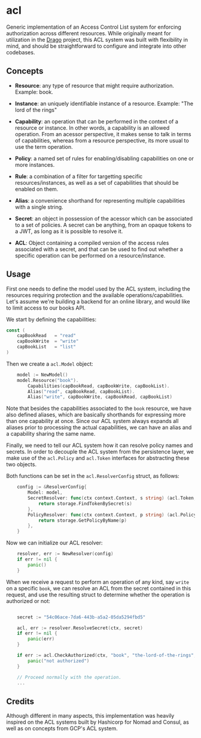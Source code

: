 # acl
Generic implementation of an Access Control List system for enforcing authorization across different resources. While originally meant for utilization in the [Drago](https://github.com/seashell/drago) project, this ACL system was built with flexibility in mind, and should be straightforward to configure and integrate into other codebases.

## Concepts
* **Resource**: any type of resource that might require authorization. Example: book.

* **Instance**: an uniquely identifiable instance of a resource. Example: "The lord of the rings"

* **Capability**: an operation that can be performed in the context of a resource or instance. In other words, a capability is an allowed operation. From an acessor perspective, it makes sense to talk in terms of capabilities, whereas from a resource perspective, its more usual to use the term operation. 

* **Policy**: a named set of rules for enabling/disabling capabilities on one or more instances.
  
* **Rule**: a combination of a filter for targetting specific resources/instances, as well as a set of capabilities that should be enabled on them.

* **Alias**: a convenience shorthand for representing multiple capabilities with a single string.

* **Secret**: an object in possession of the acessor which can be associated to a set of policies. A secret can be anything, from an opaque tokens to a JWT, as long as it is possible to resolve it.
  
* **ACL**: Object containing a compiled version of the access rules associated with a secret, and that can be used to find out whether a specific operation can be performed on a resource/instance.


## Usage

First one needs to define the model used by the ACL system, including the resources requiring protection and the available operations/capabilities. Let's assume we're building a backend for an online library, and would like to limit access to our books API.

We start by defining the capabilities:

```go
const (
	capBookRead   = "read"
	capBookWrite  = "write"
	capBookList   = "list"
)
```

Then we create a `acl.Model` object:

```go
	model := NewModel()
	model.Resource("book").
		Capabilities(capBookRead, capBookWrite, capBookList).
		Alias("read", capBookRead, capBookList).
		Alias("write", capBookWrite, capBookRead, capBookList)
```

Note that besides the capabilities associated to the `book` resource, we have also defined aliases, which are basically shorthands for expressing more than one capability at once. Since our ACL system always expands all aliases prior to processing the actual capabilities, we can have an alias and a capability sharing the same name.

Finally, we need to tell our ACL system how it can resolve policy names and secrets. In order to decouple the ACL system from the persistence layer, we make use of the `acl.Policy` and `acl.Token` interfaces for abstracting these two objects.

Both functions can be set in the `acl.ResolverConfig` struct, as follows:

```go
	config := &ResolverConfig{
		Model: model,
		SecretResolver: func(ctx context.Context, s string) (acl.Token, error) {
			return storage.FindTokenBySecret(s)
		},
		PolicyResolver: func(ctx context.Context, p string) (acl.Policy, error) {
			return storage.GetPolicyByName(p)
		},
	}
```

Now we can initialize our ACL resolver:

```go
	resolver, err := NewResolver(config)
	if err != nil {
		panic()
	}
```

When we receive a request to perform an operation of any kind, say `write` on a specific `book`, we can resolve an ACL from the secret contained in this request, and use the resulting struct to determine whether the operation is authorized or not:

```go

	secret := "54c06ace-7da6-443b-a5a2-05da5294fbd5"

	acl, err := resolver.ResolveSecret(ctx, secret)
	if err != nil {
		panic(err)
	}

	if err := acl.CheckAuthorized(ctx, "book", "the-lord-of-the-rings", "write"); err != nil {
		panic("not authorized")
	}

	// Proceed normally with the operation.
	...
```

## Credits
Although different in many aspects, this implementation was heavily inspired on the ACL systems built by Hashicorp for Nomad and Consul, as well as on concepts from GCP's ACL system.